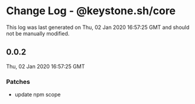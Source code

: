 # Change Log - @keystone.sh/core

This log was last generated on Thu, 02 Jan 2020 16:57:25 GMT and should not be manually modified.

## 0.0.2
Thu, 02 Jan 2020 16:57:25 GMT

### Patches

- update npm scope

